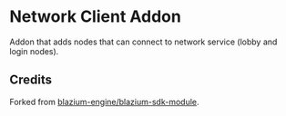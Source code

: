 # Network Client Addon

Addon that adds nodes that can connect to network service (lobby and login nodes).

## Credits

Forked from [blazium-engine/blazium-sdk-module](https://github.com/blazium-engine/blazium-sdk-module).
